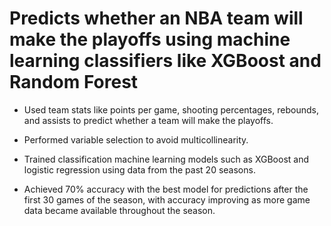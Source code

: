 # Predicts whether an NBA team will make the playoffs using machine learning classifiers like XGBoost and Random Forest

- Used team stats like points per game, shooting percentages, rebounds, and assists to predict whether a team will make the playoffs.

- Performed variable selection to avoid multicollinearity.

- Trained classification machine learning models such as XGBoost and logistic regression using data from the past 20 seasons.
 
- Achieved 70% accuracy with the best model for predictions after the first 30 games of the season, with accuracy improving as more game data became available throughout the season.
